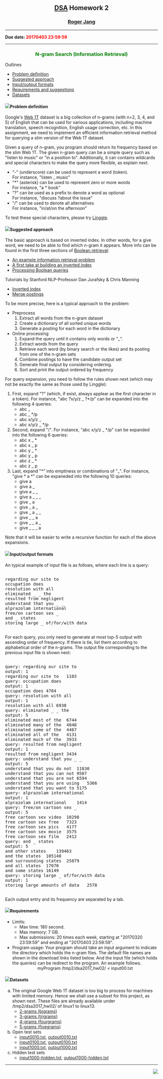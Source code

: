 <body>
<!font face="¼Ð·¢Åé">

<center>
<h2><a href="/jang/courses/dsa">DSA</a> Homework 2</h2>
<h3><a href="/jang">Roger Jang</a></h3>
</center>

<hr>
<strong>Due date: <font color=red>20170403 23:59:59</font></strong>
<hr>

<h3 align=center><font color=green>N-gram Search (Information Retrieval)</font></h3>

<!--
<center><font color=red>Details not yet finalized!</font></center>
-->

Outlines
<ul>
<li><a href=index.asp#problemDefinition>Problem definition</a>
<li><a href=index.asp#suggestedApproach>Suggested approach</a>
<li><a href=index.asp#inputOutputFormat>Input/output formats</a>
<li><a href=index.asp#requirementSuggestion>Requirements and suggestions</a>
<li><a href=index.asp#dataset>Datasets</a>
</ul>

<a name=problemDefinition></a>
<h4><img src="/jang/graphics/dots/redball.gif">Problem definition</h4>

<p>Google's <a target=_blank href="http://googleresearch.blogspot.tw/2006/08/all-our-n-gram-are-belong-to-you.html">Web 1T</a> dataset is a big collection of n-grams (with n=2, 3, 4, and 5) of English that can be used for various applications, including machine translation, speech recognition, English usage correction, etc. In this assignment, we need to implement an efficient information retrieval method for querying a slim version of the Web 1T dataset.

<p>Given a query of n-gram, you program should return its frequency based on the slim Web 1T. The given n-gram query can be a simple query such as "listen to music" or "in a position to". Additionally, it can contains wildcards and special characters to make the query more flexible, as explain next.
<ul>
<li>"-" (underscore) can be used to represent a word (token).
	<br>For instance, "listen _ music"
<li>"*" (asterisk) can be used to represent zero or more words
	<br>For instance, "a * book"
<li>"?" can be used as a prefix to denote a word as optional
	<br>For instance, "discuss ?about the issue"
<li>"/" can be used to denote all alternatives
	<br>For instance, "in/at/on the afternoon"
</ul>
<!--
For simplicity, we assume each query can only contain a single type of these special characters, perhaps multiple times. 
-->
To test these special characters, please try <a target=_blank href="linggle.com">Linggle</a>.

<a name=suggestedApproach></a>
<h4></a><img src="/jang/graphics/dots/redball.gif">Suggested approach</h4>
The basic approach is based on inverted index. In other words, for a give word, we need to be able to find which n-gram it appears. More info can be found in the first three sections of <a href="http://nlp.stanford.edu/IR-book/html/htmledition/boolean-retrieval-1.html">Boolean retrieval</a>:
<ul>
<li><a href="http://nlp.stanford.edu/IR-book/html/htmledition/an-example-information-retrieval-problem-1.html">An example information retrieval problem</a>
<li><a href="http://nlp.stanford.edu/IR-book/html/htmledition/a-first-take-at-building-an-inverted-index-1.html">A first take at building an inverted index</a>
<li><a href="http://nlp.stanford.edu/IR-book/html/htmledition/processing-boolean-queries-1.html">Processing Boolean queries</a>
</ul>
<p>Tutorials by Stanford NLP-Professor Dan Jurafsky & Chris Manning
<ul>
<li><a href="https://www.youtube.com/watch?v=pevQ2T9Gm0w">Inverted index</a>
<li><a href="https://www.youtube.com/watch?v=6Md_ZGW-wbk">Merge postings</a>
</ul>

<p>To be more precise, here is a typical approach to the problem:
<ul>
<li>Preprocess
	<ol>
	<li>Extract all words from the n-gram dataset
	<li>Create a dictionary of all sorted unique words
	<li>Generate a posting for each word in the dictionary
	</ol>
<li>Online processing
	<ol>
	<li>Expand the query until it contains only words or "_".
	<li>Extract words from the query
	<li>Retrieve each word (by binary search or the likes) and its posting from one of the n-gram sets 
	<li>Combine postings to have the candidate output set
	<li>Generate final output by considering ordering.
	<li>Sort and print the output ordered by frequency
	</ol>
</ul>
For query expansion, you need to follow the rules shown next (which may not be exactly the same as those used by Linggle):
<ol>
<li>First, expand "?" (which, if exist, always applear as the first character in a token). For instance, "abc ?x/y/z _ ?*/p" can be expanded into the following 4 queries:
	<ul>
	<li>abc _
	<li>abc _ */p
	<li>abc x/y/z _
	<li>abc x/y/z _ */p
	</ul>
<li>Second, expand "/". For instance, "abc x/y/z _ */p" can be expanded into the following 6 queries:
	<ul>
	<li>abc x _ *
	<li>abc x _ p
	<li>abc y _ *
	<li>abc y _ p
	<li>abc z _ *
	<li>abc z _ p
	</ul>
<li>Last, expand "*" into emptiness or combinations of "_". For instance, "give * a *" can be expaneded into the following 10 queries:
	<ul>
	<li>give a
	<li>give a _
	<li>give a _ _
	<li>give a _ _ _
	<li>give _ a
	<li>give _ a _
	<li>give _ a _ _
	<li>give _ _ a
	<li>give _ _ a _
	<li>give _ _ _ a
	</ul>
</ol>
Note that it will be easier to write a recursive function for each of the above expansions. 

<a name=inputOutputFormat></a>
<h4><img src="/jang/graphics/dots/redball.gif">Input/output formats</h4>
<p>An typical example of input file is as follows, where each line is a query:
<xmp>
regarding our site to
occupation does
resolution with all
eliminated _ _ the
resulted from negligent
understand that you _ _
alprazolam international
free/on cartoon sex _
and _ states
storing large _ of/for/with data

</xmp>
<p>For each query, you only need to generate at most top-5 output with ascending order of frequency. If there is tie, list them according to alphabetical order of the n-grams. The output file corresponding to the previous input file is shown next:
<xmp>
query: regarding our site to
output: 1
regarding our site to	1103
query: occupation does
output: 1
occupation does	4704
query: resolution with all
output: 1
resolution with all	6938
query: eliminated _ _ the
output: 5
eliminated most of the	6744
eliminated many of the	4848
eliminated some of the	4467
eliminated all of the	4131
eliminated much of the	3933
query: resulted from negligent
output: 1
resulted from negligent	3434
query: understand that you _ _
output: 5
understand that you do not	11830
understand that you can not	9507
understand that you are not	6594
understand that you are using	5366
understand that you want to	5175
query: alprazolam international
output: 1
alprazolam international	1414
query: free/on cartoon sex _
output: 5
free cartoon sex video	10298
free cartoon sex free	7323
free cartoon sex pics	4177
free cartoon sex movie	3575
free cartoon sex film	2412
query: and _ states
output: 5
and other states	139463
and the states	105148
and surrounding states	25879
and all states	17070
and some states	16149
query: storing large _ of/for/with data
output: 1
storing large amounts of data	2578

</xmp>
Each output entry and its frequency are separated by a tab.

<a name=requirementSuggestion></a>
<h4><img src="/jang/graphics/dots/redball.gif">Requirements</h4>
<ul>
<li>Limits:
	<ul>	
	<li>Max time: 180 second.
	<li>Max memory: 7 GB.
	<li>Max submissions: 20 times each week, starting at "20170320 23:59:59" and ending at "20170403 23:59:59".
	</ul>
<li>Program usage: Your program should take an input argument to indicate the directory which holds the n-gram files. The default file names are shown in the download links listed below. And the input file (which holds the queries) can be redirect to the program. An example follows. 
<center>
	myProgram /tmp2/dsa2017_hw02/ < input00.txt
</center>
</ul>

<a name=dataset></a>
<h4><img src="/jang/graphics/dots/redball.gif">Datasets</h4>
<ol type=a>
<li>The original Google Web 1T dataset is too big to process for machines with limited memory. Hence we shall use a subset for this project, as shown next. These files are already available under /tmp2/dsa2017_hw02/ of linux1 to linux13.
	<ul>
	<li><a href="../../../project/2016/2gm.small.txt">2-grams (bigrams)</a>
	<li><a href="../../../project/2016/3gm.small.txt">3-grams (trigrams)</a>
	<li><a href="../../../project/2016/4gm.small.txt">4-grams (fourgrams)</a>
	<li><a href="../../../project/2016/5gm.small.txt">5-grams (fivegrams)</a>
	</ul>
<li>Open test sets
	<ul>
	<li><a href="testCase/input0010.txt">input0010.txt</a>, <a href="testCase/output0010.txt">output0010.txt</a>
	<li><a href="testCase/input0100.txt">input0100.txt</a>, <a href="testCase/output0100.txt">output0100.txt</a>
	<li><a href="testCase/input1000.txt">input1000.txt</a>, <a href="testCase/output1000.txt">output1000.txt</a>
	</ul>
<li>Hidden test sets
	<ul>
	<li><a href="testCase/input1000-hidden.txt">input1000-hidden.txt</a>, <a href="testCase/output1000-hidden.txt">output1000-hidden.txt</a>
	</ul>
</ol>

</ol>

<hr>

<script language="JavaScript">
document.write("Last updated on " + document.lastModified + ".")
</script>

<a href="/jang/sandbox/asp/lib/editfile.asp?FileName=/jang/courses/dsa/homework/2017/hw02/index.asp"><img align=right border=0 src="/jang/graphics/invisible.gif"></a>
</font>
</body>
</html>
